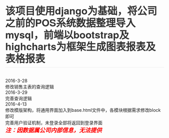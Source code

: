 <h1 style="box-sizing: border-box; font-size: 2.25em; margin-right: 0px; margin-bottom: 16px; margin-left: 0px; line-height: 1.2; padding-bottom: 0.3em; border-bottom-width: 1px; border-bottom-style: solid; border-bottom-color: rgb(238, 238, 238); color: rgb(51, 51, 51); font-family: 'Helvetica Neue', Helvetica, 'Segoe UI', Arial, freesans, sans-serif, 'Apple Color Emoji', 'Segoe UI Emoji', 'Segoe UI Symbol'; margin-top: 0px !important;">该项目使用django为基础，将公司之前的POS系统数据整理导入mysql，前端以bootstrap及highcharts为框架生成图表报表及表格报表</h1></span><br />2016-3-28<br />修改销售主表的查询逻辑<br />2016-3-29<br />完善查询逻辑<br />2016-4-13<br />修改模版架构，将通用界面加入到base.html文件中，各模块根据需求修改block即可<br /><div>完善用户验证机制，未登录全部将返回到登录界面</div><div><span style="color: rgb(255, 0, 0); font-size: 18px;"><b><i>注：因数据属公司内部信息，无法提供</i></b></span></div></pre>